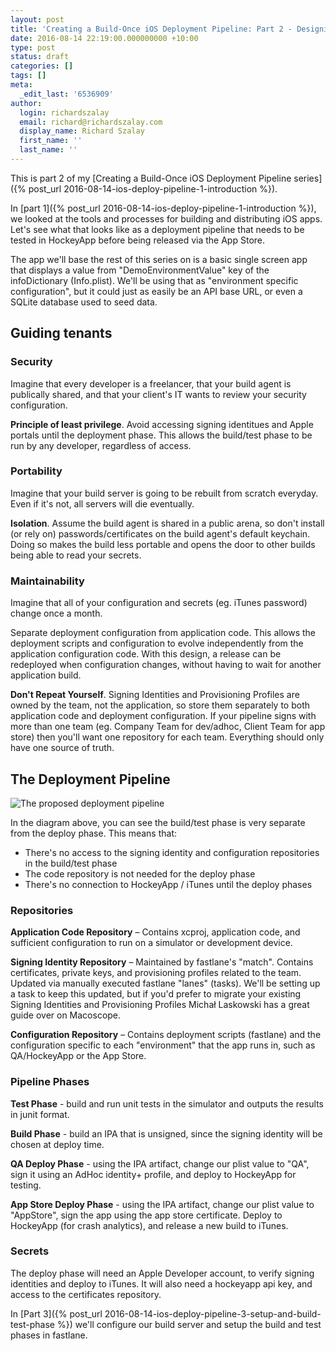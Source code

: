```yaml
---
layout: post
title: 'Creating a Build-Once iOS Deployment Pipeline: Part 2 - Designing the Deployment Pipeline'
date: 2016-08-14 22:19:00.000000000 +10:00
type: post
status: draft
categories: []
tags: []
meta:
  _edit_last: '6536909'
author:
  login: richardszalay
  email: richard@richardszalay.com
  display_name: Richard Szalay
  first_name: ''
  last_name: ''
---
```


This is part 2 of my [Creating a Build-Once iOS Deployment Pipeline series]({% post_url 2016-08-14-ios-deploy-pipeline-1-introduction %}). 

In [part 1]({% post_url 2016-08-14-ios-deploy-pipeline-1-introduction %}), we looked at the tools and processes for building and distributing iOS apps. Let's see what that looks like as a deployment pipeline that needs to be tested in HockeyApp before being released via the App Store.

The app we'll base the rest of this series on is a basic single screen app that displays a value from "DemoEnvironmentValue" key of the infoDictionary (Info.plist). We'll be using that as "environment specific configuration", but it could just as easily be an API base URL, or even a SQLite database used to seed data.

## Guiding tenants

### Security

Imagine that every developer is a freelancer, that your build agent is publically shared, and that your client's IT wants to review your security configuration.

**Principle of least privilege**. Avoid accessing signing identitues and Apple portals until the deployment phase. This allows the build/test phase to be run by any developer, regardless of access.

### Portability

Imagine that your build server is going to be rebuilt from scratch everyday. Even if it's not, all servers will die eventually.

**Isolation**.  Assume the build agent is shared in a public arena, so don't install (or rely on) passwords/certificates on the build agent's default keychain. Doing so makes the build less portable and opens the door to other builds being able to read your secrets.

### Maintainability

Imagine that all of your configuration and secrets (eg. iTunes password) change once a month. 

Separate deployment configuration from application code. This allows the deployment scripts and configuration to evolve independently from the application configuration code. With this design, a release can be redeployed when configuration changes, without having to wait for another application build.

**Don't Repeat Yourself**. Signing Identities and Provisioning Profiles are owned by the team, not the application, so store them separately to both application code and deployment configuration. If your pipeline signs with more than one team (eg. Company Team for dev/adhoc, Client Team for app store) then you'll want one repository for each team. Everything should only have one source of truth.

## The Deployment Pipeline

<img src="{{ site.baseurl }}/assets/ios-build.png" alt="The proposed deployment pipeline" aria-describedby="ios-build-diagram-description" />

<div id="ios-build-diagram-description" style="display: none">
    <p>Three repositories: application code, signing identities, and configuration.</p> 

    <p>
        Four phases: 
        <ul>
            <li>Test: depends on the application code repository and generates a "test results" artifact</li>
            <li>Build: depends on the application code repository and generates an "application archive" artifact</li>
            <li>QA Deploy: depends on the signing identity and configuration repositories, as well as the "application archive" artifact. Deploys to HockeyApp.</li>
            <li>App Store Deploy: depends on the signing identity and configuration repositories, as well as the "application archive" artifact. Deploys to iTunes.</li>
        </ul>
    </p>
</div>

In the diagram above, you can see the build/test phase is very separate from the deploy phase. This means that:

* There's no access to the signing identity and configuration repositories in the build/test phase
* The code repository is not needed for the deploy phase
* There's no connection to HockeyApp / iTunes until the deploy phases

### Repositories

**Application Code Repository** – Contains xcproj, application code, and sufficient configuration to run on a simulator or development device.

**Signing Identity Repository** – Maintained by fastlane's "match". Contains certificates, private keys, and provisioning profiles related to the team. Updated via manually executed fastlane "lanes" (tasks). We'll be setting up a task to keep this updated, but if you'd prefer to migrate your existing Signing Identities and Provisioning Profiles Michał Laskowski has a great guide over on Macoscope.

**Configuration Repository** – Contains deployment scripts (fastlane) and the configuration specific to each "environment" that the app runs in, such as QA/HockeyApp or the App Store.

### Pipeline Phases

**Test Phase** - build and run unit tests in the simulator and outputs the results in junit format. 

**Build Phase** - build an IPA that is unsigned, since the signing identity will be chosen at deploy time. 

**QA Deploy Phase** - using the IPA artifact, change our plist value to "QA", sign it using an AdHoc identity+ profile, and deploy to HockeyApp for testing.

**App Store Deploy Phase** - using the IPA artifact, change our plist value to "AppStore", sign the app using the app store certificate. Deploy to HockeyApp (for crash analytics), and release a new build to iTunes.

### Secrets

The deploy phase will need an Apple Developer account, to verify signing identities and deploy to iTunes. It will also need a hockeyapp api key, and access to the certificates repository.

In [Part 3]({% post_url 2016-08-14-ios-deploy-pipeline-3-setup-and-build-test-phase %}) we'll configure our build server and setup the build and test phases in fastlane.